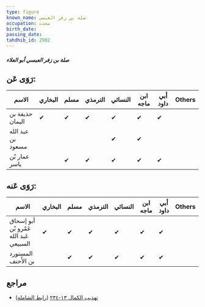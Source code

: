 ```yaml
---
type: figure
known_name: صلة بن زفر العبسي
occupation: محدث
birth_date:
passing_date:
tahdhib_id: 2902
---
```

##### صلة بن زفر العبسي أبو العلاء

## رَوَى عَن:
| الاسم             | البخاري | مسلم | الترمذي | النسائي | ابن ماجه | أبي داود | Others |
| ----------------- | ------- | ---- | ------- | ------- | -------- | -------- | ------ |
| حذيفة بن اليمان   | ✔       | ✔    | ✔       | ✔       | ✔        | ✔        |        |
| عبد الله بن مسعود |         |      |         | ✔       | ✔        |          |        |
| عمار بْن ياسر     |         | ✔    | ✔       | ✔       | ✔        | ✔        |        |
## رَوَى عَنه:
| الاسم                                  | البخاري | مسلم | الترمذي | النسائي | ابن ماجه | أبي داود | Others |
| -------------------------------------- | ------- | ---- | ------- | ------- | -------- | -------- | ------ |
| أبو إسحاق عَمْرو بْن عَبد الله السبيعي | ✔       | ✔    | ✔       | ✔       | ✔        | ✔        |        |
| المستورد بن الأَحنف                    |         | ✔    | ✔       | ✔       | ✔        | ✔        |        |
## مراجع
- [تهذيب الكمال ١٣-٢٣٤](obsidian://open?vault=Tahdhib-al-Kamal&file=Figures/٢٩٠٢-صلة%20بن%20زفر%20العبسي%20أبو%20العلاء) ([رابط الشاملة](https://shamela.ws/book/3722/6615))